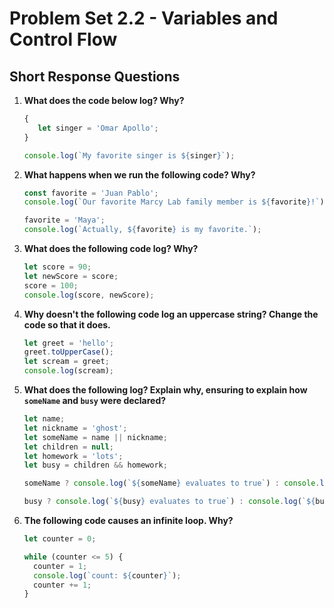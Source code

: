 # Problem Set 2.2 - Variables and Control Flow
## Short Response Questions

1. **What does the code below log? Why?**
   ```javascript
   {
      let singer = 'Omar Apollo';
   }

   console.log(`My favorite singer is ${singer}`);

   ```

2. **What happens when we run the following code? Why?**
   ```javascript
   const favorite = 'Juan Pablo';
   console.log(`Our favorite Marcy Lab family member is ${favorite}!`);

   favorite = 'Maya';
   console.log(`Actually, ${favorite} is my favorite.`);
   ```

3. **What does the following code log? Why?**
   ```javascript
   let score = 90;
   let newScore = score;
   score = 100;
   console.log(score, newScore);
   ```
4. **Why doesn't the following code log an uppercase string? Change the code so that it does.**
   ```javascript
   let greet = 'hello';
   greet.toUpperCase();
   let scream = greet;
   console.log(scream);
   ```

5. **What does the following log? Explain why, ensuring to explain how `someName` and `busy` were declared?**
   ```javascript
   let name;
   let nickname = 'ghost';
   let someName = name || nickname;
   let children = null;
   let homework = 'lots';
   let busy = children && homework;

   someName ? console.log(`${someName} evaluates to true`) : console.log(`{someName} evaluates to false.`);

   busy ? console.log(`${busy} evaluates to true`) : console.log(`${busy} evaluates to false.`);
   ```

6. **The following code causes an infinite loop. Why?**
   ```javascript
   let counter = 0;

   while (counter <= 5) {
     counter = 1;
     console.log(`count: ${counter}`);
     counter += 1;
   }
   ```
